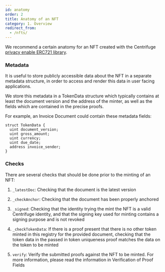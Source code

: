 ```yaml
---
id: anatomy
order: 2
title: Anatomy of an NFT
category: 1. Overview
redirect_from:
  - /nfts/
---
```


We recommend a certain anatomy for an NFT created with the Centrifuge [privacy enable ERC721 library](https://github.com/centrifuge/privacy-enabled-erc721/tree/develop).

### Metadata

It is useful to store publicly accessible data about the NFT in a separate metadata structure, in order to access and render this data in user facing applications. 

We store this metadata in a TokenData structure which typically contains at least the document version and the address of the minter, as well as the fields which are contained in the precise proofs.

For example, an Invoice Document could contain these metadata fields:

```  
struct TokenData {
  uint document_version;
  uint gross_amount;
  uint currency;
  uint due_date;
  address invoice_sender;
}
  ```
  
### Checks

There are several checks that should be done prior to the minting of an NFT:

1. `_latestDoc`: Checking that the document is the latest version


2. `_checkAnchor`: Checking that the document has been properly anchored

3. `_signed`: Checking that the identity trying the mint the NFT is a valid Centrifuge identity, and that the signing key used for minting contains a signing purpose and is not revoked

4. `_checkTokenData`: If there is a proof present that there is no other token minted in this registry for the provided document, checking that the token data in the passed in token uniqueness proof matches the data on the token to be minted

5. `verify`:  Verify the submitted proofs against the NFT to be minted. For more information, please read the information in Verification of Proof Fields